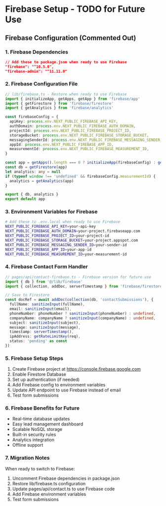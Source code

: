 # Firebase Setup - TODO for Future Use

## Firebase Configuration (Commented Out)

### 1. Firebase Dependencies
```json
// Add these to package.json when ready to use Firebase
"firebase": "^10.5.0",
"firebase-admin": "^11.11.0"
```

### 2. Firebase Configuration File
```typescript
// lib/firebase.ts - Restore when ready to use Firebase
import { initializeApp, getApps, getApp } from 'firebase/app'
import { getFirestore } from 'firebase/firestore'
import { getAnalytics } from 'firebase/analytics'

const firebaseConfig = {
  apiKey: process.env.NEXT_PUBLIC_FIREBASE_API_KEY,
  authDomain: process.env.NEXT_PUBLIC_FIREBASE_AUTH_DOMAIN,
  projectId: process.env.NEXT_PUBLIC_FIREBASE_PROJECT_ID,
  storageBucket: process.env.NEXT_PUBLIC_FIREBASE_STORAGE_BUCKET,
  messagingSenderId: process.env.NEXT_PUBLIC_FIREBASE_MESSAGING_SENDER_ID,
  appId: process.env.NEXT_PUBLIC_FIREBASE_APP_ID,
  measurementId: process.env.NEXT_PUBLIC_FIREBASE_MEASUREMENT_ID,
}

const app = getApps().length === 0 ? initializeApp(firebaseConfig) : getApp()
const db = getFirestore(app)
let analytics: any = null
if (typeof window !== 'undefined' && firebaseConfig.measurementId) {
  analytics = getAnalytics(app)
}

export { db, analytics }
export default app
```

### 3. Environment Variables for Firebase
```bash
# Add these to .env.local when ready to use Firebase
NEXT_PUBLIC_FIREBASE_API_KEY=your-api-key
NEXT_PUBLIC_FIREBASE_AUTH_DOMAIN=your-project.firebaseapp.com
NEXT_PUBLIC_FIREBASE_PROJECT_ID=your-project-id
NEXT_PUBLIC_FIREBASE_STORAGE_BUCKET=your-project.appspot.com
NEXT_PUBLIC_FIREBASE_MESSAGING_SENDER_ID=your-sender-id
NEXT_PUBLIC_FIREBASE_APP_ID=your-app-id
NEXT_PUBLIC_FIREBASE_MEASUREMENT_ID=your-measurement-id
```

### 4. Firebase Contact Form Handler
```typescript
// pages/api/contact-firebase.ts - Firebase version for future use
import { db } from '@/lib/firebase'
import { collection, addDoc, serverTimestamp } from 'firebase/firestore'

// Save to Firestore
const docRef = await addDoc(collection(db, 'contactSubmissions'), {
  fullName: sanitizeInput(fullName),
  email: sanitizeInput(email),
  phoneNumber: phoneNumber ? sanitizeInput(phoneNumber) : undefined,
  companyName: companyName ? sanitizeInput(companyName) : undefined,
  subject: sanitizeInput(subject),
  message: sanitizeInput(message),
  timestamp: serverTimestamp(),
  ipAddress: getRateLimitKey(req),
  status: 'pending' as const
})
```

### 5. Firebase Setup Steps
1. Create Firebase project at https://console.firebase.google.com
2. Enable Firestore Database
3. Set up authentication (if needed)
4. Add Firebase config to environment variables
5. Update API endpoint to use Firebase instead of email
6. Test form submissions

### 6. Firebase Benefits for Future
- Real-time database updates
- Easy lead management dashboard
- Scalable NoSQL storage
- Built-in security rules
- Analytics integration
- Offline support

### 7. Migration Notes
When ready to switch to Firebase:
1. Uncomment Firebase dependencies in package.json
2. Restore lib/firebase.ts configuration
3. Update pages/api/contact.ts to use Firebase code
4. Add Firebase environment variables
5. Test form submissions 